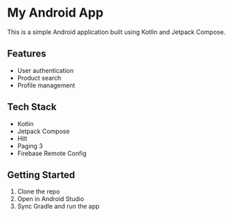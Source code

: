 # My Android App

This is a simple Android application built using Kotlin and Jetpack Compose.

## Features
- User authentication
- Product search
- Profile management

## Tech Stack
- Kotlin
- Jetpack Compose
- Hilt
- Paging 3
- Firebase Remote Config

## Getting Started
1. Clone the repo
2. Open in Android Studio
3. Sync Gradle and run the app
